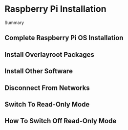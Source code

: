 # Raspberry Pi Installation

Summary

## Complete Raspberry Pi OS Installation

## Install Overlayroot Packages

## Install Other Software

## Disconnect From Networks

## Switch To Read-Only Mode

## How To Switch Off Read-Only Mode
